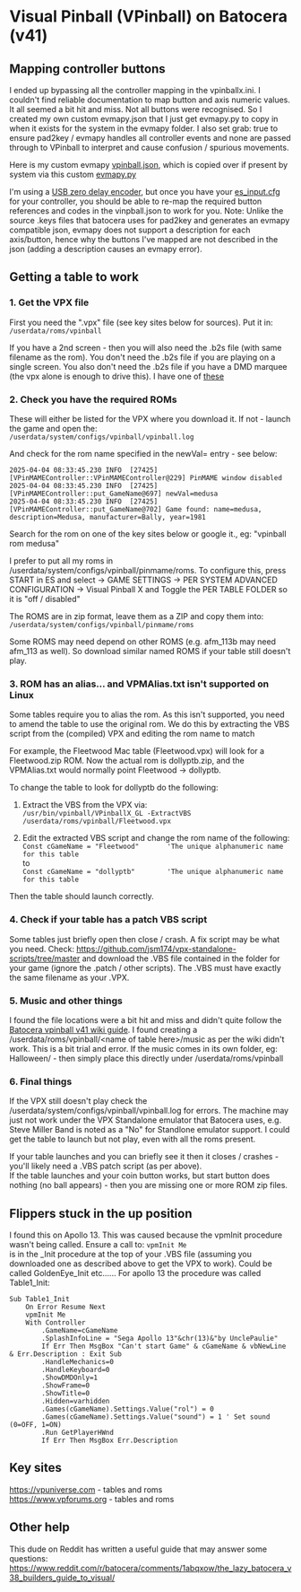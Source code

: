 # Visual Pinball (VPinball) on Batocera (v41)  

## Mapping controller buttons  
I ended up bypassing all the controller mapping in the vpinballx.ini.  I couldn't find reliable documentation to map button and axis numeric values.  It all seemed a bit hit and miss. Not all buttons were recognised.
So I created my own custom evmapy.json that I just get evmapy.py to copy in when it exists for the system in the evmapy folder.  I also set grab: true to ensure pad2key / evmapy handles all controller events and none are passed through to VPinball to interpret and cause confusion / spurious movements.

Here is my custom evmapy [vpinball.json](https://github.com/DaveBullet1050/BatoceraHelpers/blob/main/userdata/system/configs/evmapy/vpinball.json), which is copied over if present by system via this custom [evmapy.py](https://github.com/DaveBullet1050/BatoceraHelpers/blob/main/usr/lib/python3.11/site-packages/configgen/utils/evmapy.py)  

I'm using a [USB zero delay encoder](https://github.com/DaveBullet1050/BatoceraHelpers/blob/main/README/Controller%20Reference%20README.md), but once you have your [es_input.cfg](https://github.com/DaveBullet1050/BatoceraHelpers/blob/main/userdata/system/configs/emulationstation/es_input.cfg) for your controller, you should be able to re-map the required button references and codes in the vinpball.json to work for you.  Note: Unlike the source .keys files that batocera uses for pad2key and generates an evmapy compatible json, evmapy does not support a description for each axis/button, hence why the buttons I've mapped are not described in the json (adding a description causes an evmapy error).  

## Getting a table to work

### 1. Get the VPX file
First you need the ".vpx" file (see key sites below for sources).  Put it in:  
`/userdata/roms/vpinball`  

If you have a 2nd screen - then you will also need the .b2s file (with same filename as the rom).  You don't need the .b2s file if you are playing on a single screen.  You also don't need the .b2s file if you have a DMD marquee (the vpx alone is enough to drive this).  I have one of [these](https://github.com/DaveBullet1050/BatoceraHelpers/blob/main/README/DMDMarquee%20README.md)  

### 2. Check you have the required ROMs
These will either be listed for the VPX where you download it.  If not - launch the game and open the:  
`/userdata/system/configs/vpinball/vpinball.log`  

And check for the rom name specified in the newVal= entry - see below:  
```
2025-04-04 08:33:45.230 INFO  [27425] [VPinMAMEController::VPinMAMEController@229] PinMAME window disabled
2025-04-04 08:33:45.230 INFO  [27425] [VPinMAMEController::put_GameName@697] newVal=medusa
2025-04-04 08:33:45.230 INFO  [27425] [VPinMAMEController::put_GameName@702] Game found: name=medusa, description=Medusa, manufacturer=Bally, year=1981
```  
Search for the rom on one of the key sites below or google it., eg: "vpinball rom medusa"

I prefer to put all my roms in /userdata/system/configs/vpinball/pinmame/roms. To configure this, press START in ES and select -> GAME SETTINGS -> PER SYSTEM ADVANCED CONFIGURATION -> Visual Pinball X and Toggle the PER TABLE FOLDER so it is "off / disabled"

The ROMS are in zip format, leave them as a ZIP and copy them into:  
`/userdata/system/configs/vpinball/pinmame/roms`  

Some ROMS may need depend on other ROMS (e.g. afm_113b may need afm_113 as well).  So download similar named ROMS if your table still doesn't play.  

### 3. ROM has an alias... and VPMAlias.txt isn't supported on Linux  
Some tables require you to alias the rom.  As this isn't supported, you need to amend the table to use the original rom.  We do this by extracting the VBS script from the (compiled) VPX and editing the rom name to match 

For example, the Fleetwood Mac table (Fleetwood.vpx) will look for a Fleetwood.zip ROM.  Now the actual rom is dollyptb.zip, and the VPMAlias.txt would normally point Fleetwood -> dollyptb.  

To change the table to look for dollyptb do the following:  
1. Extract the VBS from the VPX via:  
`/usr/bin/vpinball/VPinballX_GL -ExtractVBS /userdata/roms/vpinball/Fleetwood.vpx`  

2. Edit the extracted VBS script and change the rom name of the following:  
`Const cGameName = "Fleetwood"		 'The unique alphanumeric name for this table`  
to  
`Const cGameName = "dollyptb"		 'The unique alphanumeric name for this table`  

Then the table should launch correctly.  

### 4. Check if your table has a patch VBS script
Some tables just briefly open then close / crash.  A fix script may be what you need. Check: https://github.com/jsm174/vpx-standalone-scripts/tree/master and download the .VBS file contained in the folder for your game (ignore the .patch / other scripts).  The .VBS must have exactly the same filename as your .VPX.  

### 5. Music and other things
I found the file locations were a bit hit and miss and didn't quite follow the [Batocera vpinball v41 wiki guide](https://wiki.batocera.org/systems:vpinball).  I found creating a /userdata/roms/vpinball/\<name of table here\>/music as per the wiki didn't work.  This is a bit trial and error.  If the music comes in its own folder, eg: Halloween/ - then simply place this directly under /userdata/roms/vpinball  

### 6. Final things
If the VPX still doesn't play check the /userdata/system/configs/vpinball/vpinball.log for errors.  The machine may just not work under the VPX Standalone emulator that Batocera uses, e.g. Steve Miller Band is noted as a "No" for Standlone emulator support.  I could get the table to launch but not play, even with all the roms present.

If your table launches and you can briefly see it then it closes / crashes - you'll likely need a .VBS patch script (as per above).  
If the table launches and your coin button works, but start button does nothing (no ball appears) - then you are missing one or more ROM zip files.  

## Flippers stuck in the up position
I found this on Apollo 13.  This was caused because the vpmInit procedure wasn't being called.  Ensure a call to:
`vpmInit Me`  
is in the _Init procedure at the top of your .VBS file (assuming you downloaded one as described above to get the VPX to work).  Could be called GoldenEye_Init etc...... For apollo 13 the procedure was called Table1_Init:
```
Sub Table1_Init
	On Error Resume Next
	vpmInit Me
	With Controller
		.GameName=cGameName
		.SplashInfoLine = "Sega Apollo 13"&chr(13)&"by UnclePaulie"
		If Err Then MsgBox "Can't start Game" & cGameName & vbNewLine & Err.Description : Exit Sub
		.HandleMechanics=0
		.HandleKeyboard=0
		.ShowDMDOnly=1
		.ShowFrame=0
		.ShowTitle=0
		.Hidden=varhidden
		.Games(cGameName).Settings.Value("rol")	= 0
		.Games(cGameName).Settings.Value("sound") = 1 ' Set sound (0=OFF, 1=ON)	
		.Run GetPlayerHWnd
		If Err Then MsgBox Err.Description
```  
## Key sites
https://vpuniverse.com - tables and roms  
https://www.vpforums.org - tables and roms

## Other help
This dude on Reddit has written a useful guide that may answer some questions: https://www.reddit.com/r/batocera/comments/1abqxow/the_lazy_batocera_v38_builders_guide_to_visual/  
